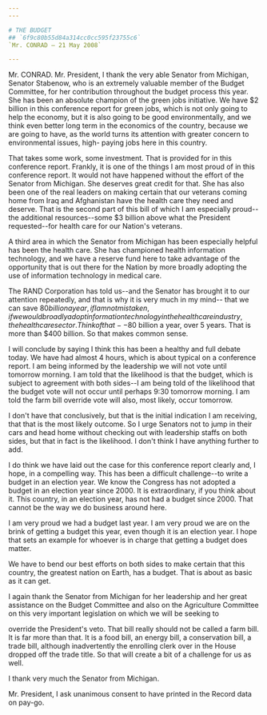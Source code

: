 ```yaml
---
---

# THE BUDGET
## `6f9c80b55d84a314cc0cc595f23755c6`
`Mr. CONRAD — 21 May 2008`

---
```



Mr. CONRAD. Mr. President, I thank the very able Senator from 
Michigan, Senator Stabenow, who is an extremely valuable member of the 
Budget Committee, for her contribution throughout the budget process 
this year. She has been an absolute champion of the green jobs 
initiative. We have $2 billion in this conference report for green 
jobs, which is not only going to help the economy, but it is also going 
to be good environmentally, and we think even better long term in the 
economics of the country, because we are going to have, as the world 
turns its attention with greater concern to environmental issues, high-
paying jobs here in this country.

That takes some work, some investment. That is provided for in this 
conference report. Frankly, it is one of the things I am most proud of 
in this conference report. It would not have happened without the 
effort of the Senator from Michigan. She deserves great credit for 
that. She has also been one of the real leaders on making certain that 
our veterans coming home from Iraq and Afghanistan have the health care 
they need and deserve. That is the second part of this bill of which I 
am especially proud--the additional resources--some $3 billion above 
what the President requested--for health care for our Nation's 
veterans.

A third area in which the Senator from Michigan has been especially 
helpful has been the health care. She has championed health information 
technology, and we have a reserve fund here to take advantage of the 
opportunity that is out there for the Nation by more broadly adopting 
the use of information technology in medical care.

The RAND Corporation has told us--and the Senator has brought it to 
our attention repeatedly, and that is why it is very much in my mind--
that we can save $80 billion a year, if I am not mistaken, if we would 
broadly adopt information technology in the health care industry, the 
health care sector. Think of that--$80 billion a year, over 5 years. 
That is more than $400 billion. So that makes common sense.

I will conclude by saying I think this has been a healthy and full 
debate today. We have had almost 4 hours, which is about typical on a 
conference report. I am being informed by the leadership we will not 
vote until tomorrow morning. I am told that the likelihood is that the 
budget, which is subject to agreement with both sides--I am being told 
of the likelihood that the budget vote will not occur until perhaps 
9:30 tomorrow morning. I am told the farm bill override vote will also, 
most likely, occur tomorrow.

I don't have that conclusively, but that is the initial indication I 
am receiving, that that is the most likely outcome. So I urge Senators 
not to jump in their cars and head home without checking out with 
leadership staffs on both sides, but that in fact is the likelihood. I 
don't think I have anything further to add.

I do think we have laid out the case for this conference report 
clearly and, I hope, in a compelling way. This has been a difficult 
challenge--to write a budget in an election year. We know the Congress 
has not adopted a budget in an election year since 2000. It is 
extraordinary, if you think about it. This country, in an election 
year, has not had a budget since 2000. That cannot be the way we do 
business around here.

I am very proud we had a budget last year. I am very proud we are on 
the brink of getting a budget this year, even though it is an election 
year. I hope that sets an example for whoever is in charge that getting 
a budget does matter.

We have to bend our best efforts on both sides to make certain that 
this country, the greatest nation on Earth, has a budget. That is about 
as basic as it can get.

I again thank the Senator from Michigan for her leadership and her 
great assistance on the Budget Committee and also on the Agriculture 
Committee on this very important legislation on which we will be 
seeking to


override the President's veto. That bill really should not be called a 
farm bill. It is far more than that. It is a food bill, an energy bill, 
a conservation bill, a trade bill, although inadvertently the enrolling 
clerk over in the House dropped off the trade title. So that will 
create a bit of a challenge for us as well.

I thank very much the Senator from Michigan.

Mr. President, I ask unanimous consent to have printed in the Record 
data on pay-go.